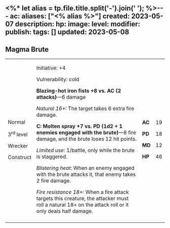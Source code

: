 <%* let alias = tp.file.title.split('-').join(' '); %>---
ac: 
aliases: ["<% alias %>"]
created: 2023-05-07
description: 
hp: 
image: 
level: 
modifier: 
publish: 
tags: []
updated: 2023-05-08
---

## Magma Brute

<table>
<colgroup>
<col style="width: 16%" />
<col style="width: 72%" />
<col style="width: 5%" />
<col style="width: 5%" />
</colgroup>
<tbody>
<tr class="odd">
<td><p>Normal</p>
<p>3<sup>rd</sup> level</p>
<p>Wrecker</p>
<p>Construct</p></td>
<td><p>Initiative: +4</p>
<p>Vulnerability: cold</p>
<p><strong>Blazing-hot iron fists +8 vs. AC (2 attacks)</strong>—6
damage</p>
<p><em>Natural 16+:</em> The target takes 6 extra fire damage.</p>
<p><strong>C: Molten spray +7 vs. PD (1d2 + 1 enemies engaged with the
brute)</strong>—8 fire damage, and the brute loses 12 hit points.</p>
<p><em>Limited use:</em> 1/battle, only while the brute is
staggered.</p>
<p><em>Blistering heat:</em> When an enemy engaged with the brute
attacks it, that enemy takes 2 fire damage.</p>
<p><em>Fire resistance 18+:</em> When a fire attack targets this
creature, the attacker must roll a natural 18+ on the attack roll or it
only deals half damage.</p></td>
<td><p><strong>AC</strong></p>
<p><strong>PD</strong></p>
<p><strong>MD</strong></p>
<p><strong>HP</strong></p></td>
<td><p>19</p>
<p>18</p>
<p>12</p>
<p>46</p></td>
</tr>
<tr class="even">
<td></td>
<td></td>
<td></td>
<td></td>
</tr>
</tbody>
</table>
